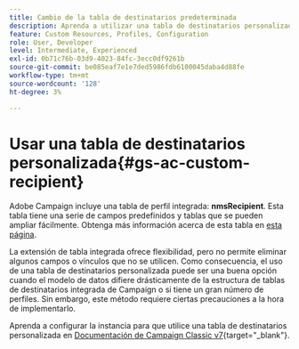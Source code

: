 ```yaml
---
title: Cambio de la tabla de destinatarios predeterminada
description: Aprenda a utilizar una tabla de destinatarios personalizada
feature: Custom Resources, Profiles, Configuration
role: User, Developer
level: Intermediate, Experienced
exl-id: 0b71c76b-03d9-4023-84fc-3ecc0df9261b
source-git-commit: be085eaf7e1e7ded5986fdb6100045daba4d88fe
workflow-type: tm+mt
source-wordcount: '128'
ht-degree: 3%

---
```


# Usar una tabla de destinatarios personalizada{#gs-ac-custom-recipient}

Adobe Campaign incluye una tabla de perfil integrada: **nmsRecipient**. Esta tabla tiene una serie de campos predefinidos y tablas que se pueden ampliar fácilmente. Obtenga más información acerca de esta tabla en [esta página](datamodel.md#ootb-profiles).

La extensión de tabla integrada ofrece flexibilidad, pero no permite eliminar algunos campos o vínculos que no se utilicen. Como consecuencia, el uso de una tabla de destinatarios personalizada puede ser una buena opción cuando el modelo de datos difiere drásticamente de la estructura de tablas de destinatarios integrada de Campaign o si tiene un gran número de perfiles.  Sin embargo, este método requiere ciertas precauciones a la hora de implementarlo.

Aprenda a configurar la instancia para que utilice una tabla de destinatarios personalizada en [Documentación de Campaign Classic v7](https://experienceleague.adobe.com/docs/campaign-classic/using/configuring-campaign-classic/use-a-custom-recipient-table/about-custom-recipient-table.html){target="_blank"}.